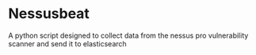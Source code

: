 # Nessusbeat
A python script designed to collect data from the nessus pro vulnerability scanner and send it to elasticsearch
